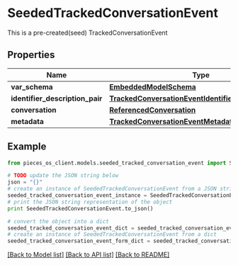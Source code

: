 # SeededTrackedConversationEvent

This is a pre-created(seed) TrackedConversationEvent

## Properties
Name | Type | Description | Notes
------------ | ------------- | ------------- | -------------
**var_schema** | [**EmbeddedModelSchema**](EmbeddedModelSchema.md) |  | [optional] 
**identifier_description_pair** | [**TrackedConversationEventIdentifierDescriptionPairs**](TrackedConversationEventIdentifierDescriptionPairs.md) |  | 
**conversation** | [**ReferencedConversation**](ReferencedConversation.md) |  | 
**metadata** | [**TrackedConversationEventMetadata**](TrackedConversationEventMetadata.md) |  | [optional] 

## Example

```python
from pieces_os_client.models.seeded_tracked_conversation_event import SeededTrackedConversationEvent

# TODO update the JSON string below
json = "{}"
# create an instance of SeededTrackedConversationEvent from a JSON string
seeded_tracked_conversation_event_instance = SeededTrackedConversationEvent.from_json(json)
# print the JSON string representation of the object
print SeededTrackedConversationEvent.to_json()

# convert the object into a dict
seeded_tracked_conversation_event_dict = seeded_tracked_conversation_event_instance.to_dict()
# create an instance of SeededTrackedConversationEvent from a dict
seeded_tracked_conversation_event_form_dict = seeded_tracked_conversation_event.from_dict(seeded_tracked_conversation_event_dict)
```
[[Back to Model list]](../README.md#documentation-for-models) [[Back to API list]](../README.md#documentation-for-api-endpoints) [[Back to README]](../README.md)


